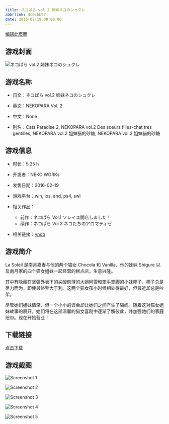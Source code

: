 ```yaml
---
title: ネコぱら vol.2 姉妹ネコのシュクレ
abbrlink: 4c0cbb97
date: 2016-02-19 00:00:00
---
```

[编辑此页面](https://github.com/ACG-3/ADV3-source/blob/main/source/_posts/games/%E3%83%8D%E3%82%B3%E3%81%B1%E3%82%89%20vol.2%20%E5%A7%89%E5%A6%B9%E3%83%8D%E3%82%B3%E3%81%AE%E3%82%B7%E3%83%A5%E3%82%AF%E3%83%AC.md)

## 游戏封面

![ネコぱら vol.2 姉妹ネコのシュクレ](https://pan.timero.xyz/d/onedrive/img_lib_001/%E3%83%8D%E3%82%B3%E3%81%B1%E3%82%89%20vol.2%20%E5%A7%89%E5%A6%B9%E3%83%8D%E3%82%B3%E3%81%AE%E3%82%B7%E3%83%A5%E3%82%AF%E3%83%AC_cover.avif)


## 游戏名称

- 日文：ネコぱら vol.2 姉妹ネコのシュクレ
- 英文：NEKOPARA Vol. 2
- 中文：None

- 别名：Cats Paradise 2, NEKOPARA vol.2 Des soeurs filles-chat tres gentilles, NEKOPARA vol.2 姐妹猫的砂糖, NEKOPARA vol.2 姐妹貓的砂糖


## 游戏信息

- 时长：5.25 h
- 开发者：NEKO WORKs
- 发售日期：2016-02-19
- 游戏平台：win, ios, and, ps4, swi
- 相关作品：
   - 前作：ネコぱら Vol.1 ソレイユ開店しました！
   - 续作：ネコぱら Vol.3 ネコたちのアロマティゼ

- 相关链接：[vndb](https://vndb.org/v18713)


## 游戏简介

La Soleil 是南月嘉寿与他的两个猫女 Chocola 和 Vanilla、他的妹妹 Shigure 以及南月家的四个猫女姐妹一起经营的糕点店，生意兴隆。

其中有隐藏在坚强外表下的尖酸刻薄的大姐阿雪和笨手笨脚的小妹椰子，椰子总是尽力而为，即使最终弊大于利。这两个猫女孩小时候相处得最好，但最近却总是吵架。

尽管她们姐妹情深，但一个小小的误会却让她们之间产生了隔阂。随着这对猫女姐妹故事的展开，她们将在这部温馨的猫女喜剧中逐渐了解彼此，并加强她们的家庭纽带。现在开始营业！




## 下载链接

[点击下载](https://pan.timero.xyz/onedrive/adv_lib_001/%E3%83%8D%E3%82%B3%E3%81%B1%E3%82%89%20vol.2%20%E5%A7%89%E5%A6%B9%E3%83%8D%E3%82%B3%E3%81%AE%E3%82%B7%E3%83%A5%E3%82%AF%E3%83%AC)


## 游戏截图


![Screenshot 1](https://pan.timero.xyz/d/onedrive/img_lib_001/%E3%83%8D%E3%82%B3%E3%81%B1%E3%82%89%20vol.2%20%E5%A7%89%E5%A6%B9%E3%83%8D%E3%82%B3%E3%81%AE%E3%82%B7%E3%83%A5%E3%82%AF%E3%83%AC_Screenshot_1.avif)

![Screenshot 2](https://pan.timero.xyz/d/onedrive/img_lib_001/%E3%83%8D%E3%82%B3%E3%81%B1%E3%82%89%20vol.2%20%E5%A7%89%E5%A6%B9%E3%83%8D%E3%82%B3%E3%81%AE%E3%82%B7%E3%83%A5%E3%82%AF%E3%83%AC_Screenshot_2.avif)

![Screenshot 3](https://pan.timero.xyz/d/onedrive/img_lib_001/%E3%83%8D%E3%82%B3%E3%81%B1%E3%82%89%20vol.2%20%E5%A7%89%E5%A6%B9%E3%83%8D%E3%82%B3%E3%81%AE%E3%82%B7%E3%83%A5%E3%82%AF%E3%83%AC_Screenshot_3.avif)

![Screenshot 4](https://pan.timero.xyz/d/onedrive/img_lib_001/%E3%83%8D%E3%82%B3%E3%81%B1%E3%82%89%20vol.2%20%E5%A7%89%E5%A6%B9%E3%83%8D%E3%82%B3%E3%81%AE%E3%82%B7%E3%83%A5%E3%82%AF%E3%83%AC_Screenshot_4.avif)

![Screenshot 5](https://pan.timero.xyz/d/onedrive/img_lib_001/%E3%83%8D%E3%82%B3%E3%81%B1%E3%82%89%20vol.2%20%E5%A7%89%E5%A6%B9%E3%83%8D%E3%82%B3%E3%81%AE%E3%82%B7%E3%83%A5%E3%82%AF%E3%83%AC_Screenshot_5.avif)

